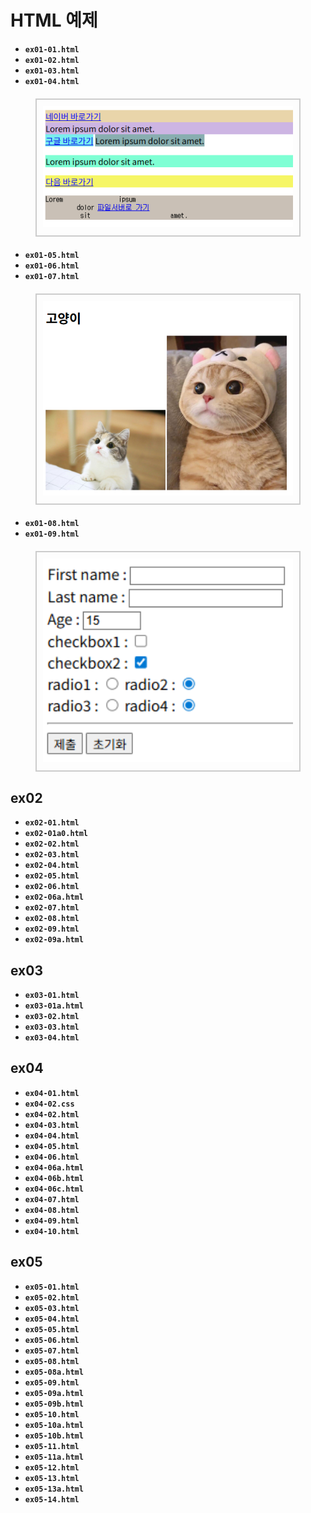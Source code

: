 # HTML 예제

* **`ex01-01.html`**
* **`ex01-02.html`**
* **`ex01-03.html`**
* **`ex01-04.html`**

<div style="border: 2px solid #ccc; padding: 10px; width: fit-content; margin: 20px auto; text-align: center;">
  <img src="./image/ex01-04.png" alt="사진" width="400"/>
</div>

* **`ex01-05.html`**
* **`ex01-06.html`**
* **`ex01-07.html`**

<div style="border: 2px solid #ccc; padding: 10px; width: fit-content; margin: 20px auto; text-align: center;">
  <img src="./image/ex01-07.png" alt="사진" width="400"/>
</div>

* **`ex01-08.html`**
* **`ex01-09.html`**

<div style="border: 2px solid #ccc; padding: 10px; width: fit-content; margin: 20px auto; text-align: center;">
  <img src="./image/ex01-09.png" alt="사진" width="400"/>
</div>


## ex02

* **`ex02-01.html`**
* **`ex02-01a0.html`**
* **`ex02-02.html`**
* **`ex02-03.html`**
* **`ex02-04.html`**
* **`ex02-05.html`**
* **`ex02-06.html`**
* **`ex02-06a.html`**
* **`ex02-07.html`**
* **`ex02-08.html`**
* **`ex02-09.html`**
* **`ex02-09a.html`**

## ex03

* **`ex03-01.html`**
* **`ex03-01a.html`**
* **`ex03-02.html`**
* **`ex03-03.html`**
* **`ex03-04.html`**

## ex04

* **`ex04-01.html`**
* **`ex04-02.css`**
* **`ex04-02.html`**
* **`ex04-03.html`**
* **`ex04-04.html`**
* **`ex04-05.html`**
* **`ex04-06.html`**
* **`ex04-06a.html`**
* **`ex04-06b.html`**
* **`ex04-06c.html`**
* **`ex04-07.html`**
* **`ex04-08.html`**
* **`ex04-09.html`**
* **`ex04-10.html`**

## ex05

* **`ex05-01.html`**
* **`ex05-02.html`**
* **`ex05-03.html`**
* **`ex05-04.html`**
* **`ex05-05.html`**
* **`ex05-06.html`**
* **`ex05-07.html`**
* **`ex05-08.html`**
* **`ex05-08a.html`**
* **`ex05-09.html`**
* **`ex05-09a.html`**
* **`ex05-09b.html`**
* **`ex05-10.html`**
* **`ex05-10a.html`**
* **`ex05-10b.html`**
* **`ex05-11.html`**
* **`ex05-11a.html`**
* **`ex05-12.html`**
* **`ex05-13.html`**
* **`ex05-13a.html`**
* **`ex05-14.html`**


